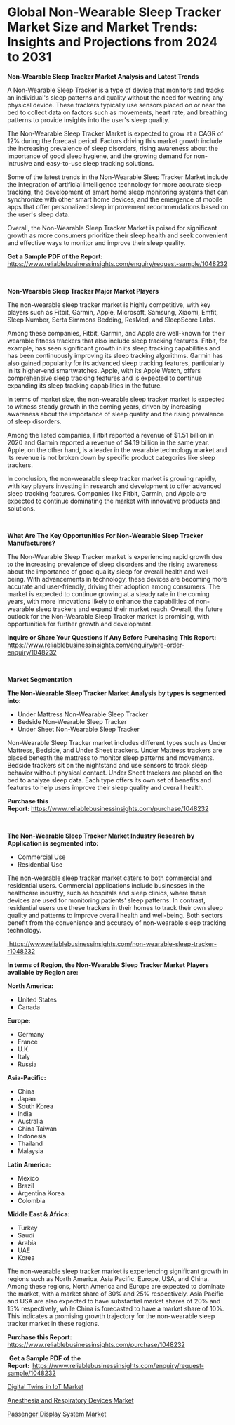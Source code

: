 <p><h1>Global Non-Wearable Sleep Tracker Market Size and Market Trends: Insights and Projections from 2024 to 2031</h1></p><p><strong>Non-Wearable Sleep Tracker Market Analysis and Latest Trends</strong></p>
<p><p>A Non-Wearable Sleep Tracker is a type of device that monitors and tracks an individual's sleep patterns and quality without the need for wearing any physical device. These trackers typically use sensors placed on or near the bed to collect data on factors such as movements, heart rate, and breathing patterns to provide insights into the user's sleep quality.</p><p>The Non-Wearable Sleep Tracker Market is expected to grow at a CAGR of 12% during the forecast period. Factors driving this market growth include the increasing prevalence of sleep disorders, rising awareness about the importance of good sleep hygiene, and the growing demand for non-intrusive and easy-to-use sleep tracking solutions.</p><p>Some of the latest trends in the Non-Wearable Sleep Tracker Market include the integration of artificial intelligence technology for more accurate sleep tracking, the development of smart home sleep monitoring systems that can synchronize with other smart home devices, and the emergence of mobile apps that offer personalized sleep improvement recommendations based on the user's sleep data.</p><p>Overall, the Non-Wearable Sleep Tracker Market is poised for significant growth as more consumers prioritize their sleep health and seek convenient and effective ways to monitor and improve their sleep quality.</p></p>
<p><strong>Get a Sample PDF of the Report:&nbsp;</strong> <a href="https://www.reliablebusinessinsights.com/enquiry/request-sample/1048232">https://www.reliablebusinessinsights.com/enquiry/request-sample/1048232</a></p>
<p>&nbsp;</p>
<p><strong>Non-Wearable Sleep Tracker Major Market Players</strong></p>
<p><p>The non-wearable sleep tracker market is highly competitive, with key players such as Fitbit, Garmin, Apple, Microsoft, Samsung, Xiaomi, Emfit, Sleep Number, Serta Simmons Bedding, ResMed, and SleepScore Labs. </p><p>Among these companies, Fitbit, Garmin, and Apple are well-known for their wearable fitness trackers that also include sleep tracking features. Fitbit, for example, has seen significant growth in its sleep tracking capabilities and has been continuously improving its sleep tracking algorithms. Garmin has also gained popularity for its advanced sleep tracking features, particularly in its higher-end smartwatches. Apple, with its Apple Watch, offers comprehensive sleep tracking features and is expected to continue expanding its sleep tracking capabilities in the future.</p><p>In terms of market size, the non-wearable sleep tracker market is expected to witness steady growth in the coming years, driven by increasing awareness about the importance of sleep quality and the rising prevalence of sleep disorders. </p><p>Among the listed companies, Fitbit reported a revenue of $1.51 billion in 2020 and Garmin reported a revenue of $4.19 billion in the same year. Apple, on the other hand, is a leader in the wearable technology market and its revenue is not broken down by specific product categories like sleep trackers.</p><p>In conclusion, the non-wearable sleep tracker market is growing rapidly, with key players investing in research and development to offer advanced sleep tracking features. Companies like Fitbit, Garmin, and Apple are expected to continue dominating the market with innovative products and solutions.</p></p>
<p>&nbsp;</p>
<p><strong>What Are The Key Opportunities For Non-Wearable Sleep Tracker Manufacturers?</strong></p>
<p><p>The Non-Wearable Sleep Tracker market is experiencing rapid growth due to the increasing prevalence of sleep disorders and the rising awareness about the importance of good quality sleep for overall health and well-being. With advancements in technology, these devices are becoming more accurate and user-friendly, driving their adoption among consumers. The market is expected to continue growing at a steady rate in the coming years, with more innovations likely to enhance the capabilities of non-wearable sleep trackers and expand their market reach. Overall, the future outlook for the Non-Wearable Sleep Tracker market is promising, with opportunities for further growth and development.</p></p>
<p><strong>Inquire or Share Your Questions If Any Before Purchasing This Report:</strong> <a href="https://www.reliablebusinessinsights.com/enquiry/pre-order-enquiry/1048232">https://www.reliablebusinessinsights.com/enquiry/pre-order-enquiry/1048232</a></p>
<p>&nbsp;</p>
<p><strong>Market Segmentation</strong></p>
<p><strong>The Non-Wearable Sleep Tracker Market Analysis by types is segmented into:</strong></p>
<p><ul><li>Under Mattress Non-Wearable Sleep Tracker</li><li>Bedside Non-Wearable Sleep Tracker</li><li>Under Sheet Non-Wearable Sleep Tracker</li></ul></p>
<p><p>Non-Wearable Sleep Tracker market includes different types such as Under Mattress, Bedside, and Under Sheet trackers. Under Mattress trackers are placed beneath the mattress to monitor sleep patterns and movements. Bedside trackers sit on the nightstand and use sensors to track sleep behavior without physical contact. Under Sheet trackers are placed on the bed to analyze sleep data. Each type offers its own set of benefits and features to help users improve their sleep quality and overall health.</p></p>
<p><strong>Purchase this Report:&nbsp;</strong><a href="https://www.reliablebusinessinsights.com/purchase/1048232">https://www.reliablebusinessinsights.com/purchase/1048232</a></p>
<p>&nbsp;</p>
<p><strong>The Non-Wearable Sleep Tracker Market Industry Research by Application is segmented into:</strong></p>
<p><ul><li>Commercial Use</li><li>Residential Use</li></ul></p>
<p><p>The non-wearable sleep tracker market caters to both commercial and residential users. Commercial applications include businesses in the healthcare industry, such as hospitals and sleep clinics, where these devices are used for monitoring patients' sleep patterns. In contrast, residential users use these trackers in their homes to track their own sleep quality and patterns to improve overall health and well-being. Both sectors benefit from the convenience and accuracy of non-wearable sleep tracking technology.</p></p>
<p><a href="https://www.reliablebusinessinsights.com/non-wearable-sleep-tracker-r1048232">&nbsp;https://www.reliablebusinessinsights.com/non-wearable-sleep-tracker-r1048232</a></p>
<p><strong>In terms of Region, the Non-Wearable Sleep Tracker Market Players available by Region are:</strong></p>
<p>
    <p> <strong> North America: </strong>
        <ul>
            <li>United States</li>
            <li>Canada</li>
        </ul>
        </p> 
    <p> <strong> Europe: </strong>
        <ul>
            <li>Germany</li>
            <li>France</li>
            <li>U.K.</li>
            <li>Italy</li>
            <li>Russia</li>
        </ul>
        </p> 
    <p> <strong> Asia-Pacific: </strong>
        <ul>
            <li>China</li>
            <li>Japan</li>
            <li>South Korea</li>
            <li>India</li>
            <li>Australia</li>
            <li>China Taiwan</li>
            <li>Indonesia</li>
            <li>Thailand</li>
            <li>Malaysia</li>
        </ul>
        </p> 
    <p> <strong> Latin America: </strong>
        <ul>
            <li>Mexico</li>
            <li>Brazil</li>
            <li>Argentina Korea</li>
            <li>Colombia</li>
        </ul>
        </p> 
    <p> <strong> Middle East & Africa: </strong>
        <ul>
            <li>Turkey</li>
            <li>Saudi</li>
            <li>Arabia</li>
            <li>UAE</li>
            <li>Korea</li>
        </ul>
    </p>
    </p>
<p><p>The non-wearable sleep tracker market is experiencing significant growth in regions such as North America, Asia Pacific, Europe, USA, and China. Among these regions, North America and Europe are expected to dominate the market, with a market share of 30% and 25% respectively. Asia Pacific and USA are also expected to have substantial market shares of 20% and 15% respectively, while China is forecasted to have a market share of 10%. This indicates a promising growth trajectory for the non-wearable sleep tracker market in these regions.</p></p>
<p><strong>Purchase this Report: </strong><a href="https://www.reliablebusinessinsights.com/purchase/1048232">https://www.reliablebusinessinsights.com/purchase/1048232</a></p>
<p>&nbsp;<strong>Get a Sample PDF of the Report:&nbsp;&nbsp;</strong><a href="https://www.reliablebusinessinsights.com/enquiry/request-sample/1048232">https://www.reliablebusinessinsights.com/enquiry/request-sample/1048232</a></p>
<p><strong></strong></p>
<p><p><a href="https://medium.com/@bryaneal908/digital-twins-in-iot-market-outlook-complete-industry-analysis-2024-to-2031-b4a0578deef5">Digital Twins in IoT Market</a></p><p><a href="https://medium.com/@paullawrence644/anesthesia-and-respiratory-devices-market-a-global-and-regional-analysis-focus-on-region-9e1a37752543">Anesthesia and Respiratory Devices Market</a></p><p><a href="https://github.com/almainyongb/Market-Research-Report-List-1/blob/main/passenger-display-system-market.md">Passenger Display System Market</a></p></p>